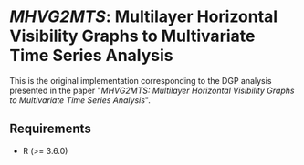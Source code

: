 # *MHVG2MTS*: Multilayer Horizontal Visibility Graphs to Multivariate Time Series Analysis

This is the original implementation corresponding to the DGP analysis presented in the paper "*MHVG2MTS: Multilayer Horizontal Visibility Graphs to Multivariate Time Series Analysis*".


## Requirements
- R (>= 3.6.0)
